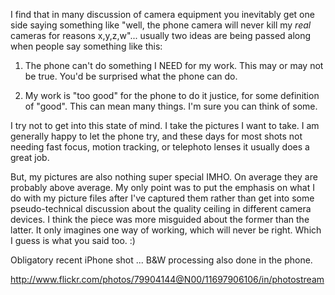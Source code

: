 I find that in many discussion of camera equipment you inevitably get one side saying something like "well, the phone camera will never kill my *real* cameras for reasons x,y,z,w"... usually two ideas are being passed along when people say something like this:

1. The phone can't do something I NEED for my work. This may or may not be true. You'd be surprised what the phone can do.

2. My work is "too good" for the phone to do it justice, for some definition of "good". This can mean many things. I'm sure you can think of some.

I try not to get into this state of mind. I take the pictures I want to take. I am generally happy to let the phone try, and these days for most shots not needing fast focus, motion tracking, or telephoto lenses it usually does a great job.

But, my pictures are also nothing super special IMHO. On average they are probably above average. My only point was to put the emphasis on what I do with my picture files after I've captured them rather than get into some pseudo-technical discussion about the quality ceiling in different camera devices. I think the piece was more misguided about the former than the latter. It only imagines one way of working, which will never be right. Which I guess is what you said too. :)

Obligatory recent iPhone shot ... B&W processing also done in the phone.

http://www.flickr.com/photos/79904144@N00/11697906106/in/photostream
